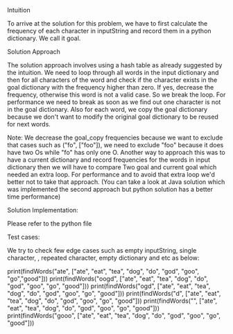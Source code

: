 Intuition

To arrive at the solution for this problem, we have to first calculate the frequency of each character in inputString and record them in a python dictionary. We call it goal.

Solution Approach

The solution approach involves using a hash table as already suggested by the intuition.
We need to loop through all words in the input dictionary and then for all characters of the word and check if the character exists in the goal dictionary with the frequency higher than zero. If yes, decrease the frequency, otherwise this word is not a valid case. So we break the loop. For performance we need to break as soon as we find out one character is not in the goal dictionary. Also for each word, we copy the goal dictionary because we don't want to modify the original goal dictionary to be reused for next words.


Note: We decrease the goal_copy frequencies because we want to exclude that cases such as ("fo", ["foo"]), we need to exclude "foo" because it does have two Os while "fo" has only one O. Another way to approach this was to have a current dictionary and record frequencies for the words in input dictionary then we will have to compare 
Two goal and current goal which needed an extra loop. For performance and to avoid that extra loop we'd better not to take that approach. (You can take a look at Java solution which was implemented the second approach but python solution has a better time performance)


Solution Implementation:

Please refer to the python file


Test cases:

We try to check few edge cases such as empty inputString, single character, , repeated character, empty dictionary and etc as below:


print(findWords("ate", ["ate", "eat", "tea", "dog", "do", "god", "goo", "go","good"]))
print(findWords("oogd", ["ate", "eat", "tea", "dog", "do", "god", "goo", "go", "good"]))
print(findWords("ogd", ["ate", "eat", "tea", "dog", "do", "god", "goo", "go", "good"]))
print(findWords("d", ["ate", "eat", "tea", "dog", "do", "god", "goo", "go", "good"]))
print(findWords("", ["ate", "eat", "tea", "dog", "do", "god", "goo", "go", "good"]))
print(findWords("gooo", ["ate", "eat", "tea", "dog", "do", "god", "goo", "go", "good"]))